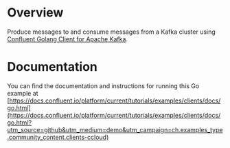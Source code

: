 # Overview

Produce messages to and consume messages from a Kafka cluster using [Confluent Golang Client for Apache Kafka](https://github.com/confluentinc/confluent-kafka-go).

# Documentation

You can find the documentation and instructions for running this Go example at [https://docs.confluent.io/platform/current/tutorials/examples/clients/docs/go.html](https://docs.confluent.io/platform/current/tutorials/examples/clients/docs/go.html?utm_source=github&utm_medium=demo&utm_campaign=ch.examples_type.community_content.clients-ccloud)
